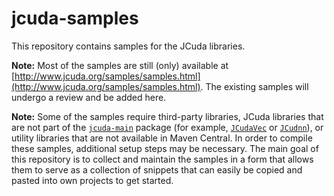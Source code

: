 # jcuda-samples

This repository contains samples for the JCuda libraries.

**Note:** Most of the samples are still (only) available at 
[http://www.jcuda.org/samples/samples.html](http://www.jcuda.org/samples/samples.html).
The existing samples will undergo a review and be added here.

**Note:** Some of the samples require third-party libraries, JCuda
libraries that are not part of the [`jcuda-main`](https://github.com/jcuda/jcuda-main) 
package (for example, [`JCudaVec`](https://github.com/jcuda/jcuda-vec) or 
[`JCudnn`](https://github.com/jcuda/jcudnn)), or utility libraries
that are not available in Maven Central. In order to compile these
samples, additional setup steps may be necessary. The main goal
of this repository is to collect and maintain the samples in a 
form that allows them to serve as a collection of snippets that
can easily be copied and pasted into own projects to get started.


